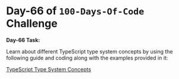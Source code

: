 
# Day-66 of `100-Days-Of-Code` Challenge

**Day-66 Task:**

Learn about different TypeScript type system concepts by using the following guide and coding along with the examples provided in it:

[TypeScript Type System Concepts](./TS-Type-System-Concepts/README.md)
